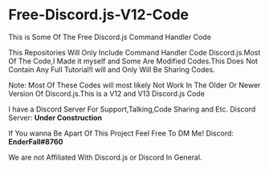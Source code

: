 # Free-Discord.js-V12-Code
This is Some Of The Free Discord.js Command Handler Code


This Repositories Will Only Include Command Handler Code Discord.js.Most Of The Code,I Made it myself and Some Are Modified Codes.This Does Not Contain Any Full Tutorial!I will and Only Will Be Sharing Codes.

Note: Most Of These Codes will most likely Not Work In The Older Or Newer Version Of Discord.js.This is a V12 and V13 Discord.js Code

I have a Discord Server For Support,Talking,Code Sharing and Etc.
Discord Server: **Under Construction**


If You wanna Be Apart Of This Project Feel Free To DM Me!
Discord: **EnderFall#8760**

We are not Affiliated With Discord.js or Discord In General.